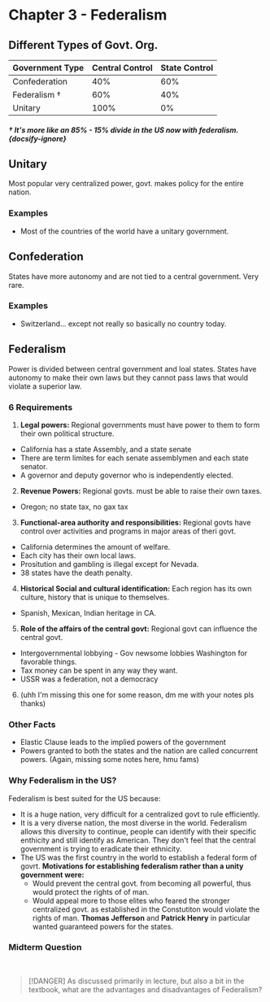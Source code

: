 # Chapter 3 - Federalism

## Different Types of Govt. Org.

| Government Type | Central Control | State Control |
| -               | -               | -             |
| Confederation   | 40%             | 60%           |
| Federalism †    | 60%             | 40%           |
| Unitary         | 100%            | 0%            |

##### † It's more like an 85% - 15% divide in the US now with federalism. {docsify-ignore}

## Unitary
Most popular very centralized power, govt. makes policy for the entire nation.

### Examples
* Most of the countries of the world have a unitary government.

## Confederation
States have more autonomy and are not tied to a central government. Very rare.

### Examples
* Switzerland... except not really so basically no country today.

## Federalism
Power is divided between central government and loal states. States have autonomy to make their own laws but they cannot pass laws that would violate a superior law.

### 6 Requirements

1. **Legal powers:**  Regional governments must have power to them to form their own political structure.
  * California has a state Assembly, and a state senate
  * There are term limites for each senate assemblymen and each state senator.
  * A governor and deputy governor who is independently elected.
2. **Revenue Powers:** Regional govts. must be able to raise their own taxes.
  * Oregon; no state tax, no gax tax
3. **Functional-area authority and responsibilities:** Regional govts have control over activities and programs in major areas of theri govt.
  * California determines the amount of welfare.
  * Each city has their own local laws.
  * Prositution and gambling is illegal except for Nevada.
  * 38 states have the death penalty.
4. **Historical Social and cultural identification:** Each region has its own culture, history that is unique to themselves.
  * Spanish, Mexican, Indian heritage in CA.
5. **Role of the affairs of the central govt:** Regional govt can influence the central govt.
  * Intergovernmental lobbying - Gov newsome lobbies Washington for favorable things.
  * Tax money can be spent in any way they want.
  * USSR was a federation, not a democracy
6. (uhh I'm missing this one for some reason, dm me with your notes pls thanks)

### Other Facts
* Elastic Clause leads to the implied powers of the government
* Powers granted to both the states and the nation are called concurrent powers.
(Again, missing some notes here, hmu fams)

### Why Federalism in the US?
Federalism is best suited for the US because:

* It is a huge nation, very difficult for a centralized govt to rule efficiently.
* It is a very diverse nation, the most diverse in the world. Federalism allows this diversity to continue, people can identify with their specific enthicity and still identify as American. They don't feel that the central government is trying to eradicate their ethnicity.
* The US was the first country in the world to establish a federal form of govrt. **Motivations for establishing federalism rather than a unity government were:**
  * Would prevent the central govt. from becoming all powerful, thus would protect the rights of of man.
  * Would appeal more to those elites who feared the stronger centralized govt. as established in the Constutiton would violate the rights of man. **Thomas Jefferson** and **Patrick Henry** in particular wanted guaranteed powers for the states.

### Midterm Question

<br>

> [!DANGER]
> As discussed primarily in lecture, but also a bit in the textbook, what are the advantages and disadvantages of Federalism?
